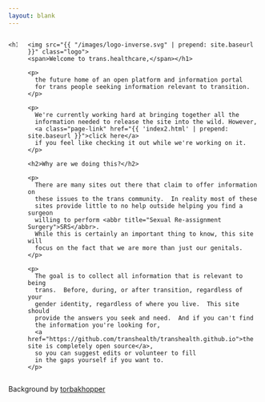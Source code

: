 ```yaml
---
layout: blank
---
```


<div class="construction heroine">
  <div class="content row small-12 columns">
    
    <h1>
<!--
    <span class="site-logo">
      <i></i><i></i><i></i>
    </span>
-->
    <img src="{{ "/images/logo-inverse.svg" | prepend: site.baseurl }}" class="logo">
    <span>Welcome to trans.healthcare,</span></h1>

    <p>
      the future home of an open platform and information portal
      for trans people seeking information relevant to transition.
    </p>

    <p>
      We're currently working hard at bringing together all the
      information needed to release the site into the wild. However,
      <a class="page-link" href="{{ 'index2.html' | prepend: site.baseurl }}">click here</a>
      if you feel like checking it out while we're working on it.
    </p>

    <h2>Why are we doing this?</h2>

    <p>
      There are many sites out there that claim to offer information on
      these issues to the trans community.  In reality most of these
      sites provide little to no help outside helping you find a surgeon
      willing to perform <abbr title="Sexual Re-assignment Surgery">SRS</abbr>.
      While this is certainly an important thing to know, this site will
      focus on the fact that we are more than just our genitals.
    </p>

    <p>
      The goal is to collect all information that is relevant to being 
      trans.  Before, during, or after transition, regardless of your
      gender identity, regardless of where you live.  This site should
      provide the answers you seek and need.  And if you can't find 
      the information you're looking for, 
      <a href="https://github.com/transhealth/transhealth.github.io">the site is completely open source</a>, 
      so you can suggest edits or volunteer to fill
      in the gaps yourself if you want to.
    </p>

  </div>
  <div class="row small-12 columns">
    <p class="text-right">Background by <a href="https://www.flickr.com/photos/gazeronly/14511581936/">torbakhopper</a></p>
  </div>
</div>
